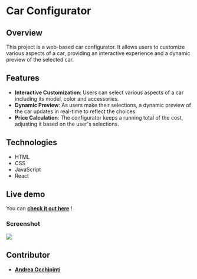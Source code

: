 # Car Configurator

## Overview
This project is a web-based car configurator. It allows users to customize various aspects of a car, providing an interactive experience and a dynamic preview of the selected car.

## Features
- **Interactive Customization**: Users can select various aspects of a car including its model, color and accessories.
- **Dynamic Preview**: As users make their selections, a dynamic preview of the car updates in real-time to reflect the choices.
- **Price Calculation**: The configurator keeps a running total of the cost, adjusting it based on the user's selections.

## Technologies 
- HTML
- CSS
- JavaScript 
- React

## Live demo
You can **[check it out here](https://painteyes.github.io/react-product-builder/)** !

### Screenshot
<img src="[https://postimg.cc/yWkX3HNV](https://i.postimg.cc/Kc59VcSg/c889c069-6074-4550-95f5-c30a37966902.png)"/>

## Contributor
- [**Andrea Occhipinti**](https://github.com/painteyes)
